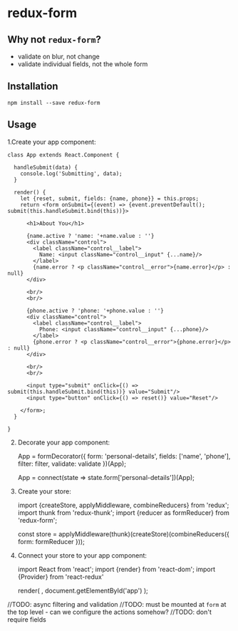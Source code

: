 # redux-form

## Why not `redux-form`?

- validate on blur, not change
- validate individual fields, not the whole form

## Installation

    npm install --save redux-form

## Usage

1.Create your app component:

    class App extends React.Component {

      handleSubmit(data) {
        console.log('Submitting', data);
      }

      render() {
        let {reset, submit, fields: {name, phone}} = this.props;
        return <form onSubmit={(event) => {event.preventDefault(); submit(this.handleSubmit.bind(this))}>

          <h1>About You</h1>

          {name.active ? 'name: '+name.value : ''}
          <div className="control">
            <label className="control__label">
              Name: <input className="control__input" {...name}/>
            </label>
            {name.error ? <p className="control__error">{name.error}</p> : null}
          </div>

          <br/>
          <br/>

          {phone.active ? 'phone: '+phone.value : ''}
          <div className="control">
            <label className="control__label">
              Phone: <input className="control__input" {...phone}/>
            </label>
            {phone.error ? <p className="control__error">{phone.error}</p> : null}
          </div>

          <br/>
          <br/>

          <input type="submit" onClick={() => submit(this.handleSubmit.bind(this))} value="Submit"/>
          <input type="button" onClick={() => reset()} value="Reset"/>

        </form>;
      }

    }

2. Decorate your app component:

    App = formDecorator({
      form: 'personal-details',
      fields: ['name', 'phone'],
      filter: filter,
      validate: validate
    })(App);

    App = connect(state => state.form['personal-details'])(App);

3. Create your store:

    import {createStore, applyMiddleware, combineReducers} from 'redux';
    import thunk from 'redux-thunk';
    import {reducer as formReducer} from 'redux-form';

    const store = applyMiddleware(thunk)(createStore)(combineReducers({
      form: formReducer
    }));

4. Connect your store to your app component:

    import React from 'react';
    import {render} from 'react-dom';
    import {Provider} from 'react-redux'

    render(
      <Provider store={store}>
        <App/>
      </Provider>,
      document.getElementById('app')
    );

//TODO: async filtering and validation
//TODO: must be mounted at `form` at the top level - can we configure the actions somehow?
//TODO: don't require fields